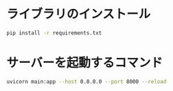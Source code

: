# ライブラリのインストール
```bash
pip install -r requirements.txt
```



# サーバーを起動するコマンド
```bash
uvicorn main:app --host 0.0.0.0 --port 8000 --reload
```